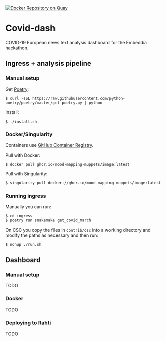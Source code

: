 [![Docker Repository on Quay](https://quay.io/repository/mood-mapping-muppets/repo/status "Docker Repository on Quay")](https://quay.io/repository/mood-mapping-muppets/repo)

# Covid-dash

COVID-19 European news text analysis dashboard for the Embeddia hackathon.

## Ingress + analysis pipeline

### Manual setup

Get [Poetry](https://python-poetry.org/):

    $ curl -sSL https://raw.githubusercontent.com/python-poetry/poetry/master/get-poetry.py | python -

Install:

    $ ./install.sh

### Docker/Singularity

Containers use [GitHub Container
Registry](https://github.com/orgs/mood-mapping-muppets/packages?ecosystem=container).

Pull with Docker:

    $ docker pull ghcr.io/mood-mapping-muppets/image:latest

Pull with Singularity:

    $ singularity pull docker://ghcr.io/mood-mapping-muppets/image:latest

### Running ingress

Manually you can run:

    $ cd ingress
    $ poetry run snakemake get_covid_march

On CSC you copy the files in `contrib/csc` into a working directory and modify
the paths as necessary and then run:

    $ nohup ./run.sh

## Dashboard

### Manual setup

TODO

### Docker

TODO

### Deploying to Rahti

TODO

